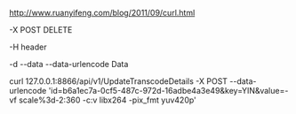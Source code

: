 http://www.ruanyifeng.com/blog/2011/09/curl.html









-X  POST DELETE

-H   header

-d --data  --data-urlencode   Data

curl 127.0.0.1:8866/api/v1/UpdateTranscodeDetails  -X POST --data-urlencode  'id=b6a1ec7a-0cf5-487c-972d-16adbe4a3e49&key=YIN&value=-vf scale%3d-2:360 -c:v libx264 -pix_fmt yuv420p'